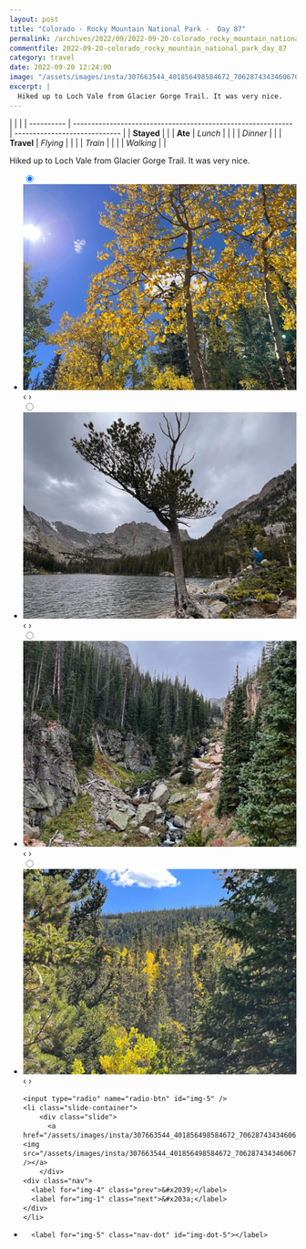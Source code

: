 ```yaml
---
layout: post
title: "Colorado - Rocky Mountain National Park -  Day 87"
permalink: /archives/2022/09/2022-09-20-colorado_rocky_mountain_national_park_day_87.html
commentfile: 2022-09-20-colorado_rocky_mountain_national_park_day_87
category: travel
date: 2022-09-20 12:24:00
image: "/assets/images/insta/307663544_401856498584672_7062874343460670729_n_17866127978785036.jpg"
excerpt: |
  Hiked up to Loch Vale from Glacier Gorge Trail. It was very nice.
---
```


|            |                                                              |
| ---------- | ------------------------------------------------------------ | ----------------------------- |
| **Stayed** |  |
| **Ate**    | _Lunch_                                                      |          |
|            | _Dinner_                                                     |          |
| **Travel** | _Flying_                                                     |          |
|            | _Train_                                                      |          |
|            | _Walking_                                                    |          |


Hiked up to Loch Vale from Glacier Gorge Trail. It was very nice.


<ul class="slides">
    <input type="radio" name="radio-btn" id="img-1" checked="checked" />
    <li class="slide-container">
        <div class="slide">
          <a href="/assets/images/insta/307627071_184007200781548_5892437698706210480_n_17873441027759049.jpg"><img src="/assets/images/insta/307627071_184007200781548_5892437698706210480_n_17873441027759049.jpg" /></a>
        </div>
    <div class="nav">
      <label for="img-5" class="prev">&#x2039;</label>
      <label for="img-2" class="next">&#x203a;</label>
    </div>
    </li>
        <input type="radio" name="radio-btn" id="img-2"  />
    <li class="slide-container">
        <div class="slide">
          <a href="/assets/images/insta/307820402_838264004010616_7867366217079684613_n_18040143364353156.jpg"><img src="/assets/images/insta/307820402_838264004010616_7867366217079684613_n_18040143364353156.jpg" /></a>
        </div>
    <div class="nav">
      <label for="img-1" class="prev">&#x2039;</label>
      <label for="img-3" class="next">&#x203a;</label>
    </div>
    </li>
        <input type="radio" name="radio-btn" id="img-3"  />
    <li class="slide-container">
        <div class="slide">
          <a href="/assets/images/insta/307688317_210648427963772_732146968761188026_n_17926118603436084.jpg"><img src="/assets/images/insta/307688317_210648427963772_732146968761188026_n_17926118603436084.jpg" /></a>
        </div>
    <div class="nav">
      <label for="img-2" class="prev">&#x2039;</label>
      <label for="img-4" class="next">&#x203a;</label>
    </div>
    </li>
        <input type="radio" name="radio-btn" id="img-4"  />
    <li class="slide-container">
        <div class="slide">
          <a href="/assets/images/insta/308007951_3277336229262098_4485500226865720625_n_18246163723189054.jpg"><img src="/assets/images/insta/308007951_3277336229262098_4485500226865720625_n_18246163723189054.jpg" /></a>
        </div>
    <div class="nav">
      <label for="img-3" class="prev">&#x2039;</label>
      <label for="img-5" class="next">&#x203a;</label>
    </div>
    </li>
    
    <input type="radio" name="radio-btn" id="img-5" />
    <li class="slide-container">
        <div class="slide">
          <a href="/assets/images/insta/307663544_401856498584672_7062874343460670729_n_17866127978785036.jpg"><img src="/assets/images/insta/307663544_401856498584672_7062874343460670729_n_17866127978785036.jpg" /></a>
        </div>
    <div class="nav">
      <label for="img-4" class="prev">&#x2039;</label>
      <label for="img-1" class="next">&#x203a;</label>
    </div>
    </li>
			
<li class="nav-dots">
      <label for="img-1" class="nav-dot" id="img-dot-1"></label>
      <label for="img-2" class="nav-dot" id="img-dot-2"></label>
      <label for="img-3" class="nav-dot" id="img-dot-3"></label>
      <label for="img-4" class="nav-dot" id="img-dot-4"></label>

      <label for="img-5" class="nav-dot" id="img-dot-5"></label>

</li>
</ul>        
             

		